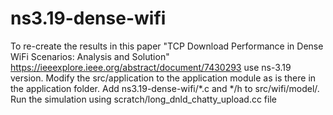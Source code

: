 # ns3.19-dense-wifi
To re-create the results in this paper "TCP Download Performance in Dense WiFi Scenarios: Analysis and Solution" https://ieeexplore.ieee.org/abstract/document/7430293 use ns-3.19 version. Modify the src/application to the application module as is there in the application folder. Add ns3.19-dense-wifi/*.c and */h to src/wifi/model/.
Run the simulation using scratch/long_dnld_chatty_upload.cc file
